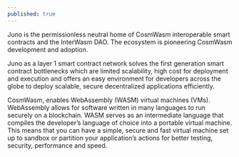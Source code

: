 ```yaml
---
published: true
---
```

Juno is the permissionless neutral home of CosmWasm interoperable smart contracts and the InterWasm DAO. The ecosystem is pioneering CosmWasm development and adoption.

Juno as a layer 1 smart contract network solves the first generation smart contract bottlenecks which are limited scalability, high cost for deployment and execution and offers an easy environment for developers across the globe to deploy scalable, secure decentralized applications efficiently.

CosmWasm, enables WebAssembly (WASM) virtual machines (VMs). WebAssembly allows for software written in many languages to run securely on a blockchain. WASM serves as an intermediate language that compiles the developer’s language of choice into a portable virtual machine. This means that you can have a simple, secure and fast virtual machine set up to sandbox or partition your application’s actions for better testing, security, performance and speed.

